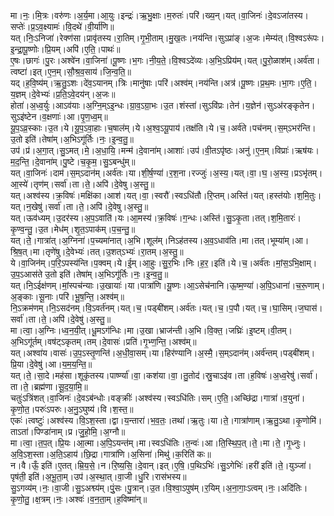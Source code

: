 

  
मा।नः॒।मि॒त्रः।वरु॑णः।अ॒र्य॒मा।आ॒युः।इन्द्रः॑।ऋ॒भु॒क्षाः।म॒रुतः॑।परि॑।ख्य॒न्।यत्।वा॒जिनः॑।दे॒वऽजा॑तस्य।सप्तेः॑।प्र॒ऽव॒क्ष्यामः॑।वि॒दथे॑।वी॒र्या॑णि॥  
यत्।निः॒ऽनिजा॑।रेक्ण॑सा।प्रावृ॑तस्य।रा॒तिम्।गृ॒भी॒ताम्।मु॒ख॒तः।नय॑न्ति।सुऽप्रा॑ङ्।अ॒जः।मेम्य॑त्।वि॒श्वऽरू॑पः।इ॒न्द्रा॒पू॒ष्णोः।प्रि॒यम्।अपि॑।ए॒ति॒।पाथः॑॥  
ए॒षः।छागः॑।पु॒रः।अश्वे॑न।वा॒जिना॑।पू॒ष्णः।भ॒गः।नी॒य॒ते॒।वि॒श्वऽदे॑व्यः।अ॒भि॒ऽप्रिय॑म्।यत्।पु॒रो॒ळाश॑म्।अर्व॑ता।त्वष्टा॑।इत्।ए॒न॒म्।सौ॒श्र॒व॒साय॑।जि॒न्व॒ति॒॥  
यद्।ह॒वि॒ष्य॑म्।ऋ॒तु॒ऽशः।दे॑व॒ऽयानम्।त्रिः।मानु॑षाः।परि॑।अश्व॑म्।नय॑न्ति।अत्र॑।पू॒ष्णः।प्र॒थ॒मः।भा॒गः।ए॒ति॒।य॒ज्ञम्।दे॒वेभ्यः॑।प्र॒ति॒ऽवे॒दय॑न्।अ॒जः॥  
होता॑।अ॒ध्व॒र्युः।आऽव॑याः।अ॒ग्नि॒म्ऽइ॒न्धः।ग्रा॒व॒ऽग्रा॒भः।उ॒त।शंस्ता॑।सुऽवि॑प्रः।तेन॑।य॒ज्ञेन॑।सुऽअ॑रङ्कृतेन।सुऽइ॑ष्टेन।व॒क्षणाः॑।आ।पृ॒ण॒ध्व॒म्॥  
यू॒प॒ऽव्र॒स्काः।उ॒त।ये।यू॒प॒ऽवा॒हाः।च॒षाल॑म्।ये।अ॒श्व॒ऽयू॒पाय॑।तक्ष॑ति।ये।च॒।अर्व॑ते।पच॑नम्।स॒म्ऽभर॑न्ति।उ॒तो इति॑।तेषा॑म्।अ॒भिऽगू॑र्तिः।नः॒।इ॒न्व॒तु॒॥  
उप॑।प्र॑।अ॒गा॒त्।सु॒ऽमत्।मे॒।अ॒धा॒यि॒।मन्म॑।दे॒वाना॑म्।आशाः॑।उप॑।वी॒तऽपृ॑ष्ठः।अनु॑।ए॒न॒म्।विप्राः॑।ऋष॑यः।म॒द॒न्ति॒।दे॒वाना॑म्।पु॒ष्टे।च॒कृ॒म॒।सु॒ऽबन्धु॑म्॥  
यत्।वा॒जिनः॑।दाम॑।स॒म्ऽदान॑म्।अर्व॑तः।या।शी॒र्ष॒ण्या॑।र॒श॒ना।रज्जुः॑।अ॒स्य॒।यत्।वा॒।घ॒।अ॒स्य॒।प्रऽभृ॑तम्।आ॒स्ये॑।तृण॑म्।सर्वा॑।ता।ते॒।अपि॑।दे॒वेषु।अ॒स्तु॒॥  
यत्।अश्व॑स्य।क्र॒विषः॑।मक्षि॑का।आश॑।यत्।वा॒।स्वरौ॑।स्वऽधि॑तौ।रि॒प्तम्।अस्ति॑।यत्।हस्त॑योः।श॒मि॒तुः।यत्।न॒खेषु॑।सर्वा॑।ता।ते॒।अपि॑।दे॒वेषु।अ॒स्तु॒॥  
यत्।ऊव॑ध्यम्।उ॒दर॑स्य।अ॒प॒ऽवाति॑।यः।आ॒मस्य॑।क्र॒विषः॑।ग॒न्धः।अस्ति॑।सु॒ऽकृ॒ता।तत्।श॒मि॒तारः॑।कृ॒ण्व॒न्तु॒।उ॒त।मेध॑म्।शृ॒त॒ऽपाक॑म्।प॒च॒न्तु॒॥  
यत्।ते॒।गात्रा॑त्।अ॒ग्निना॑।प॒च्यमा॑नात्।अ॒भि।शूल॑म्।निऽह॑तस्य।अ॒व॒ऽधाव॑ति।मा।तत्।भूम्या॑म्।आ।श्रि॒ष॒त्।मा।तृणे॑षु।दे॒वेभ्यः॑।तत्।उ॒शत्ऽभ्यः॑।रा॒तम्।अ॒स्तु॒॥  
ये।वा॒जिन॑म्।प॒रि॒ऽपस्य॑न्ति।प॒क्वम्।ये।ई॒म्।आ॒हुः।सु॒र॒भिः।निः।ह॒र॒।इति॑।ये।च॒।अर्व॑तः।मां॒स॒ऽभि॒क्षाम्।उ॒प॒ऽआस॑ते उ॒तो इति॑।तेषा॑म्।अ॒भिऽगू॑र्तिः।नः॒।इ॒न्व॒तु॒॥  
यत्।नि॒ऽईक्ष॑णम्।मां॒स्पच॑न्याः।उ॒खायाः॑।या।पात्रा॑णि।यू॒ष्णः।आ॒ऽसेच॑नानि।ऊ॒ष्म॒ण्या॑।अ॒पि॒ऽधाना॑।च॒रू॒णाम्।अ॒ङ्काः।सू॒नाः।परि॑।भू॒ष॒न्ति॒।अश्व॑म्॥  
नि॒ऽक्रम॑णम्।नि॒ऽसद॑नम्।वि॒ऽवर्त॑नम्।यत्।च॒।पड्बी॑शम्।अर्व॑तः।यत्।च॒।प॒पौ।यत्।च॒।घा॒सिम्।ज॒घास॑।सर्वा॑।ता।ते॒।अपि॑।दे॒वेषु॑।अ॒स्तु॒॥  
मा।त्वा॒।अ॒ग्निः।ध्व॒न॒यी॒त्।धू॒मऽग॑न्धिः।मा।उ॒खा।भ्राज॑न्ती।अ॒भि।वि॒क्त॒।जघ्रिः॑।इ॒ष्टम्।वी॒तम्।अ॒भिऽगू॑र्तम्।वष॑ट्ऽकृतम्।तम्।दे॒वासः॑।प्रति॑।गृ॒भ्ण॒न्ति॒।अश्व॑म्॥  
यत्।अश्वा॑य।वासः॑।उ॒प॒ऽस्तृ॒णन्ति॑।अ॒धी॒वा॒सम्।या।हिर॑ण्यानि।अ॒स्मै॒।स॒म्ऽदान॑म्।अर्व॑न्तम्।पड्बी॑शम्।प्रि॒या।दे॒वेषु॑।आ।य॒म॒य॒न्ति॒॥  
यत्।ते॒।सा॒दे।मह॑सा।शूकृ॑तस्य।पार्ष्ण्या॑।वा॒।कश॑या।वा॒।तु॒तोद॑।स्रु॒चाऽइ॑व।ता।ह॒विषः॑।अ॒ध्व॒रेषु॑।सर्वा॑।ता।ते॒।ब्रह्म॑णा।सू॒द॒या॒मि॒॥  
चतुः॑ऽत्रिंशत्।वा॒जिनः॑।दे॒वऽब॑न्धोः।वङ्क्रीः॑।अश्व॑स्य।स्वऽधि॑तिः।सम्।ए॒ति॒।अच्छि॑द्रा।गात्रा॑।व॒युना॑।कृ॒णो॒त॒।परुः॑ऽपरुः।अ॒नु॒ऽघुष्य॑।वि।श॒स्त॒॥  
एकः॑।त्वष्टुः॑।अश्व॑स्य।वि॒ऽश॒स्ता।द्वा।य॒न्तारा॑।भ॒व॒तः॒।तथा॑।ऋ॒तुः।या।ते॒।गात्रा॑णाम्।ऋ॒तु॒ऽथा।कृ॒णोमि॑।ताऽता॑।पिण्डा॑नाम्।प्र।जु॒हो॒मि॒।अ॒ग्नौ॥  
मा।त्वा॒।त॒प॒त्।प्रि॒यः।आ॒त्मा।अ॒पि॒ऽयन्त॑म्।मा।स्वऽधि॑तिः।त॒न्वः॑।आ।ति॒स्थि॒प॒त्।ते॒।मा।ते॒।गृ॒ध्नुः।अ॒वि॒ऽश॒स्ता।अ॒ति॒ऽहाय॑।छि॒द्रा।गात्रा॑णि।अ॒सिना॑।मिथु॑।क॒रिति॑ कः॥  
न।वै।ऊँ॒ इति॑।ए॒तत्।म्रि॒य॒से॒।न।रि॒ष्य॒सि॒।दे॒वान्।इत्।ए॒षि॒।प॒थिऽभिः॑।सु॒ऽगेभिः॑।हरी॑ इति॑।ते॒।युञ्जा॑।पृष॑ती॒ इति॑।अ॒भू॒ता॒म्।उप॑।अ॒स्था॒त्।वा॒जी।धु॒रि।रास॑भस्य॥  
सु॒ऽगव्य॑म्।नः॒।वा॒जी।सु॒ऽअश्व्य॑म्।पुं॒सः।पु॒त्रान्।उ॒त।वि॒श्वा॒ऽपुष॑म्।र॒यिम्।अ॒ना॒गाः॒ऽत्वम्।नः॒।अदि॑तिः।कृ॒णो॒तु॒।क्ष॒त्रम्।नः॒।अश्वः॑।व॒न॒ता॒म्।ह॒विष्मा॑न्॥  
